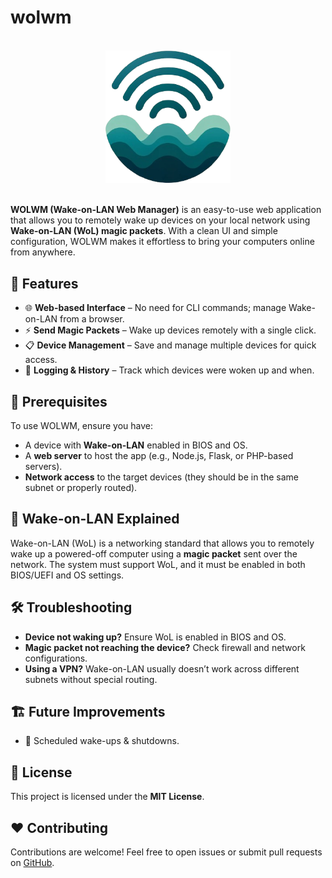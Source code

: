 <!-- omit in toc -->
# wolwm

<div align="center" style="text-align:center">
  <br>
  <a href=""><img src="./logo.png" alt="wolwm Logo" width="200px;"></a>
  <br /><br/>
</div>

**WOLWM (Wake-on-LAN Web Manager)** is an easy-to-use web application that allows you to remotely wake up devices on your local network using **Wake-on-LAN (WoL) magic packets**. With a clean UI and simple configuration, WOLWM makes it effortless to bring your computers online from anywhere.

## 🎯 Features

- 🌐 **Web-based Interface** – No need for CLI commands; manage Wake-on-LAN from a browser.
- ⚡ **Send Magic Packets** – Wake up devices remotely with a single click.
- 📋 **Device Management** – Save and manage multiple devices for quick access.
- 🔄 **Logging & History** – Track which devices were woken up and when.

## 📌 Prerequisites

To use WOLWM, ensure you have:

- A device with **Wake-on-LAN** enabled in BIOS and OS.
- A **web server** to host the app (e.g., Node.js, Flask, or PHP-based servers).
- **Network access** to the target devices (they should be in the same subnet or properly routed).

## 📖 Wake-on-LAN Explained

Wake-on-LAN (WoL) is a networking standard that allows you to remotely wake up a powered-off computer using a **magic packet** sent over the network. The system must support WoL, and it must be enabled in both BIOS/UEFI and OS settings.

## 🛠️ Troubleshooting

- **Device not waking up?** Ensure WoL is enabled in BIOS and OS.
- **Magic packet not reaching the device?** Check firewall and network configurations.
- **Using a VPN?** Wake-on-LAN usually doesn’t work across different subnets without special routing.

## 🏗️ Future Improvements

- 🔄 Scheduled wake-ups & shutdowns.

## 📜 License

This project is licensed under the **MIT License**.

## ❤️ Contributing

Contributions are welcome! Feel free to open issues or submit pull requests on [GitHub](https://github.com/thelicato/wolwm).